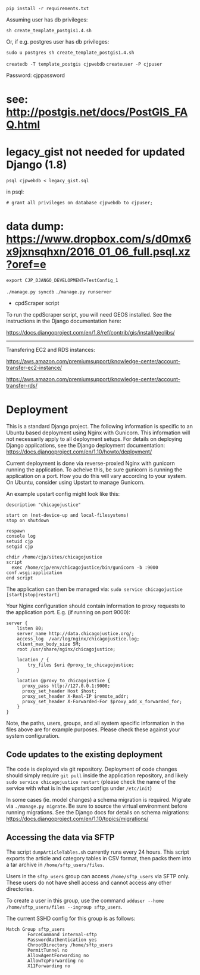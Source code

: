 `pip install -r requirements.txt`

Assuming user has db privileges:

`sh create_template_postgis­1.4.sh`

Or, if e.g. postgres user has db privileges:

`sudo ­u postgres sh create_template_postgis­1.4.sh`

`createdb -T template_postgis cjpwebdb`
`createuser -P cjpuser`

Password: cjppassword

# see: http://postgis.net/docs/PostGIS_FAQ.html
# legacy_gist not needed for updated Django (1.8)
`psql cjpwebdb < legacy_gist.sql`


in psql:

`# grant all privileges on database cjpwebdb to cjpuser;`

# data dump: https://www.dropbox.com/s/d0mx6x9jxnsqhxn/2016_01_06_full.psql.xz?oref=e

`export CJP_DJANGO_DEVELOPMENT=TestConfig_1`

`./manage.py syncdb`
`./manage.py runserver`


* cpdScraper script

To run the cpdScraper script, you will need GEOS installed. See the instructions in the Django documentation here:

https://docs.djangoproject.com/en/1.8/ref/contrib/gis/install/geolibs/


----
Transfering EC2 and RDS instances:

https://aws.amazon.com/premiumsupport/knowledge-center/account-transfer-ec2-instance/

https://aws.amazon.com/premiumsupport/knowledge-center/account-transfer-rds/

# Deployment

This is a standard Django project. The following information is specific to an Ubuntu based deployment using Nginx with Gunicorn. This information will not necessarily apply to all deployment setups. For details on deploying Django applications, see the Django deployment documentation: https://docs.djangoproject.com/en/1.10/howto/deployment/

Current deployment is done via reverse-proxied Nginx with gunicorn running the application. To acheive this, be sure gunicorn is running the application on a port. How you do this will vary according to your system. On Ubuntu, consider using Upstart to manage Gunicorn.

An example upstart config might look like this:

```
description "chicagojustice"

start on (net-device-up and local-filesystems)
stop on shutdown

respawn
console log
setuid cjp
setgid cjp

chdir /home/cjp/sites/chicagojustice
script
  exec /home/cjp/env/chicagojustice/bin/gunicorn -b :9000 conf.wsgi:application
end script
 ```

The application can then be managed via: `sudo service chicagojustice [start|stop|restart]`

Your Nginx configuration should contain information to proxy requests to the application port. E.g. (if running on port 9000):

```
server {
    listen 80;
    server_name http://data.chicagojustice.org/;
    access_log  /var/log/nginx/chicagojustice.log;
    client_max_body_size 5M;
    root /usr/share/nginx/chicagojustice;

    location / {
        try_files $uri @proxy_to_chicagojustice;
    }

    location @proxy_to_chicagojustice {
      proxy_pass http://127.0.0.1:9000;
      proxy_set_header Host $host;
      proxy_set_header X-Real-IP $remote_addr;
      proxy_set_header X-Forwarded-For $proxy_add_x_forwarded_for;
    }
}
```

Note, the paths, users, groups, and all system specific information in the files above are for example purposes. Please check these against your system configuration.

## Code updates to the existing deployment

The code is deployed via git repository. Deployment of code changes should simply require `git pull` inside the application repository, and likely `sudo service chicagojustice restart` (please check the name of the service with what is in the upstart configs under `/etc/init`)

In some cases (ie. model changes) a schema migration is required. Migrate via `./manage.py migrate`. Be sure to source the virtual environment before running migrations. See the Django docs for details on schema migrations: https://docs.djangoproject.com/en/1.10/topics/migrations/

## Accessing the data via SFTP

The script `dumpArticleTables.sh` currently runs every 24 hours. This script exports the article and category tables in CSV format, then packs them into a tar archive in `/home/sftp_users/files`.

Users in the `sftp_users` group can access `/home/sftp_users` via SFTP only. These users do not have shell access and cannot access any other directories.

To create a user in this group, use the command `adduser --home /home/sftp_users/files --ingroup sftp_users`.

The current SSHD config for this group is as follows:
```
Match Group sftp_users
        ForceCommand internal-sftp
        PasswordAuthentication yes
        ChrootDirectory /home/sftp_users
        PermitTunnel no
        AllowAgentForwarding no
        AllowTcpForwarding no
        X11Forwarding no
```
